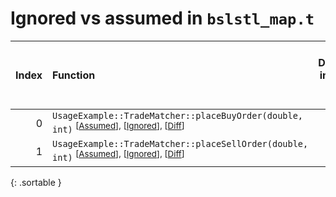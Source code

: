 # Ignored vs assumed in `bslstl_map.t`

<script src="../sorttable.js"></script>

|   Index | Function                                                                                                                                           |   Difference in number of lines |   Function size difference in bytes |   Number of lines in assumed build | Number of bytes in assumed build   |   Number of lines in ignored build | Number of bytes in ignored build   |
|--------:|:---------------------------------------------------------------------------------------------------------------------------------------------------|--------------------------------:|------------------------------------:|-----------------------------------:|:-----------------------------------|-----------------------------------:|:-----------------------------------|
|       0 | `UsageExample::TradeMatcher::placeBuyOrder(double, int)` <sup>\[[Assumed](0.assume.s.txt)\], \[[Ignored](0.none.s.txt)\], \[[Diff](0.diff.html)\]  |                              -2 |                                 -16 |                                288 | 4,205,664                          |                                304 | 4,205,664                          |
|       1 | `UsageExample::TradeMatcher::placeSellOrder(double, int)` <sup>\[[Assumed](1.assume.s.txt)\], \[[Ignored](1.none.s.txt)\], \[[Diff](1.diff.html)\] |                              -2 |                                 -16 |                                272 | 4,205,952                          |                                288 | 4,205,968                          |
{: .sortable }
